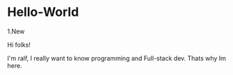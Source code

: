 # Hello-World
1.New

Hi folks!

I'm ralf,  I really want to know programming and Full-stack dev. Thats why Im here.
